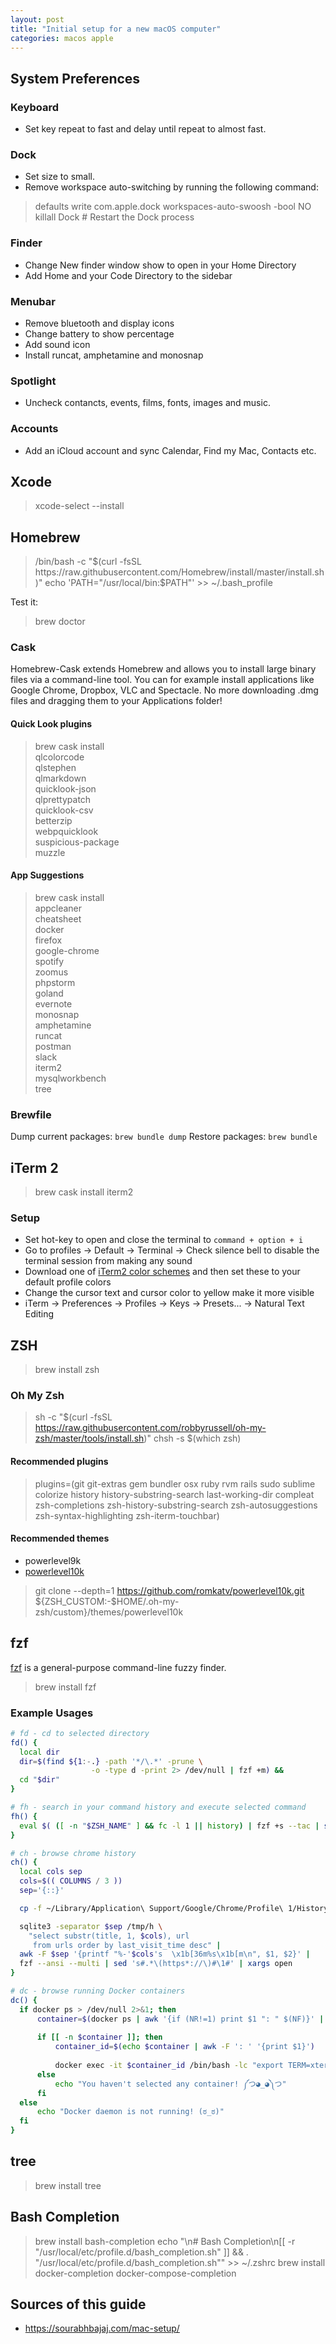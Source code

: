 ```yaml
---
layout: post
title: "Initial setup for a new macOS computer"
categories: macos apple
---
```


## System Preferences

### Keyboard

- Set key repeat to fast and delay until repeat to almost fast.

### Dock

- Set size to small.
- Remove workspace auto-switching by running the following command:
> defaults write com.apple.dock workspaces-auto-swoosh -bool NO
> killall Dock # Restart the Dock process

### Finder

- Change New finder window show to open in your Home Directory
- Add Home and your Code Directory to the sidebar

### Menubar

- Remove bluetooth and display icons
- Change battery to show percentage
- Add sound icon
- Install runcat, amphetamine and monosnap

### Spotlight

- Uncheck contancts, events, films, fonts, images and music.

### Accounts

- Add an iCloud account and sync Calendar, Find my Mac, Contacts etc.

## Xcode

> xcode-select --install

## Homebrew

> /bin/bash -c "$(curl -fsSL https://raw.githubusercontent.com/Homebrew/install/master/install.sh)"
> echo 'PATH="/usr/local/bin:$PATH"' >> ~/.bash_profile

Test it:
> brew doctor

### Cask

Homebrew-Cask extends Homebrew and allows you to install large binary files via a command-line tool. You can for example install applications like Google Chrome, Dropbox, VLC and Spectacle. No more downloading .dmg files and dragging them to your Applications folder!

#### Quick Look plugins

> brew cask install \
      qlcolorcode \
      qlstephen \
      qlmarkdown \
      quicklook-json \
      qlprettypatch \
      quicklook-csv \
      betterzip \
      webpquicklook \
      suspicious-package \
      muzzle

#### App Suggestions

> brew cask install \
      appcleaner \
      cheatsheet \
      docker \
      firefox \
      google-chrome \
      spotify \
      zoomus \
      phpstorm \
      goland \
      evernote \
      monosnap \
      amphetamine \
      runcat \
      postman \
      slack \
      iterm2 \
      mysqlworkbench \
      tree

### Brewfile

Dump current packages: `brew bundle dump`
Restore packages: `brew bundle`

## iTerm 2

> brew cask install iterm2

### Setup

- Set hot-key to open and close the terminal to `command + option + i`
- Go to profiles -> Default -> Terminal -> Check silence bell to disable the terminal session from making any sound
- Download one of [iTerm2 color schemes](https://github.com/mbadolato/iTerm2-Color-Schemes/tree/master/schemes) and then set these to your default profile colors
- Change the cursor text and cursor color to yellow make it more visible
- iTerm → Preferences → Profiles → Keys → Presets... → Natural Text Editing

## ZSH

> brew install zsh

### Oh My Zsh

> sh -c "$(curl -fsSL https://raw.githubusercontent.com/robbyrussell/oh-my-zsh/master/tools/install.sh)"
> chsh -s $(which zsh)

#### Recommended plugins

> plugins=(git git-extras gem bundler osx ruby rvm rails sudo sublime colorize history history-substring-search last-working-dir compleat zsh-completions zsh-history-substring-search zsh-autosuggestions zsh-syntax-highlighting zsh-iterm-touchbar)

#### Recommended themes

- powerlevel9k
- [powerlevel10k](https://github.com/romkatv/powerlevel10k)
> git clone --depth=1 https://github.com/romkatv/powerlevel10k.git ${ZSH_CUSTOM:-$HOME/.oh-my-zsh/custom}/themes/powerlevel10k

## fzf

[fzf](https://github.com/junegunn/fzf) is a general-purpose command-line fuzzy finder.

> brew install fzf

### Example Usages

```bash
# fd - cd to selected directory
fd() {
  local dir
  dir=$(find ${1:-.} -path '*/\.*' -prune \
                  -o -type d -print 2> /dev/null | fzf +m) &&
  cd "$dir"
}
```

```bash
# fh - search in your command history and execute selected command
fh() {
  eval $( ([ -n "$ZSH_NAME" ] && fc -l 1 || history) | fzf +s --tac | sed 's/ *[0-9]* *//')
}
```

```bash
# ch - browse chrome history
ch() {
  local cols sep
  cols=$(( COLUMNS / 3 ))
  sep='{::}'

  cp -f ~/Library/Application\ Support/Google/Chrome/Profile\ 1/History /tmp/h

  sqlite3 -separator $sep /tmp/h \
    "select substr(title, 1, $cols), url
     from urls order by last_visit_time desc" |
  awk -F $sep '{printf "%-'$cols's  \x1b[36m%s\x1b[m\n", $1, $2}' |
  fzf --ansi --multi | sed 's#.*\(https*://\)#\1#' | xargs open
}
```

```bash
# dc - browse running Docker containers
dc() {
  if docker ps > /dev/null 2>&1; then
      container=$(docker ps | awk '{if (NR!=1) print $1 ": " $(NF)}' | fzf --height 40%)
  
      if [[ -n $container ]]; then
          container_id=$(echo $container | awk -F ': ' '{print $1}')
  
          docker exec -it $container_id /bin/bash -lc "export TERM=xterm; stty rows 50 cols 120; exec bash"
      else
          echo "You haven't selected any container! ༼つ◕_◕༽つ"
      fi
  else
      echo "Docker daemon is not running! (ಠ_ಠ)"
  fi
}
```

## tree

> brew install tree

## Bash Completion

> brew install bash-completion
> echo "\n# Bash Completion\n[[ -r \"/usr/local/etc/profile.d/bash_completion.sh\" ]] && . \"/usr/local/etc/profile.d/bash_completion.sh\"" >> ~/.zshrc
> brew install docker-completion docker-compose-completion

## Sources of this guide
- https://sourabhbajaj.com/mac-setup/